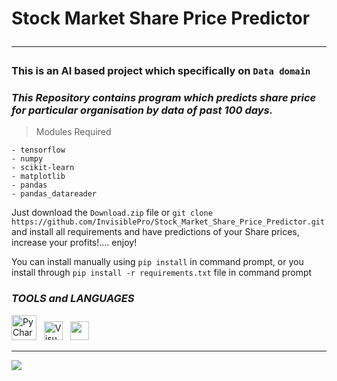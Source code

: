 # Stock Market Share Price Predictor <hr>

### This is an AI based project which specifically on `Data domain`
### _This Repository contains program which predicts share price for particular organisation by data of past 100 days._


> Modules Required

    - tensorflow 
    - numpy 
    - scikit-learn 
    - matplotlib 
    - pandas 
    - pandas_datareader

Just download the `Download.zip` file or `git clone https://github.com/InvisiblePro/Stock_Market_Share_Price_Predictor.git` and install all requirements and have predictions of your Share prices, increase your profits!.... enjoy!

You can install manually using `pip install` in command prompt, or you install through `pip install -r requirements.txt` file in command prompt
 
### *TOOLS and LANGUAGES* 
[<img src="https://upload.wikimedia.org/wikipedia/commons/thumb/1/1d/PyCharm_Icon.svg/1024px-PyCharm_Icon.svg.png" alt="PyCharm" width="40px">](https://www.jetbrains.com/pycharm) &nbsp; [<img alt="Visual Studio Code" src="https://cdn.icon-icons.com/icons2/2107/PNG/512/file_type_vscode_icon_130084.png" width="30px" />](https://code.visualstudio.com/) &nbsp;  [<img src="https://cdn.iconscout.com/icon/free/png-256/python-3521655-2945099.png" width="30px" />](https://www.python.org/)

<hr>

[![](https://img.shields.io/badge/GitHub-InvisiblePro-blue?logo=github)](https://github.com/InvisiblePro)
